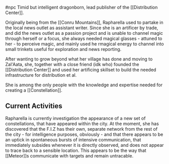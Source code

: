 #npc 
Timid but intelligent dragonborn, lead publisher of the [[Distribution Center]].

Originally being from the [[Conru Mountains]], Rapharella used to partake in the local news outlet as assistant writer. Since she is an artificer by trade, and did the news outlet as a passion project and is unable to channel magic through herself or a focus, she always needed magical glasses - attuned to her - to perceive magic, and mainly used he rmagical energy to channel into small trinkets useful for exploration and news reporting.

After wanting to grow beyond what her village has done and moving to Zal'Aata, she, together with a close friend (idk who) founded the [[Distribution Center]] and used her artificing skillset to build the needed infrastructure for distribution et al.

She is among the only people with the knowledge and expertise needed for creating a [[Constellation]].

## Current Activities
Rapharella is currently investigation the appearance of a new set of constellations, that have appeared within the city. At the moment, she has discovered that the F.I.Z has their own, separate network from the rest of the city - for intelligence purposes, obviously - and that there appears to be an uptick in spontaneous bursts of intensive communication, that immediately subsides whenever it is directly observed, and does not appear to trace back to a sensible location. This appears to be the way that [[Meteor]]s communicate with targets and remain untracable.

